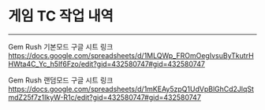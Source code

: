 # 게임 TC 작업 내역
***
Gem Rush 기본모드 구글 시트 링크  
https://docs.google.com/spreadsheets/d/1MLQWp_FROmOegIvsuByTkutrHHWta4C_Yc_h5lf6Fzo/edit?gid=432580747#gid=432580747

Gem Rush 랜덤모드 구글 시트 링크     
https://docs.google.com/spreadsheets/d/1mKEAy5zpQ1UdVpBlGhCd2JlqStmdZ25f7z1IkyW-R1c/edit?gid=432580747#gid=432580747
